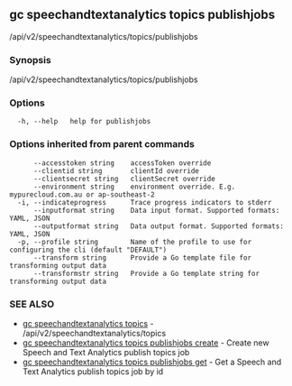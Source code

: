 ## gc speechandtextanalytics topics publishjobs

/api/v2/speechandtextanalytics/topics/publishjobs

### Synopsis

/api/v2/speechandtextanalytics/topics/publishjobs

### Options

```
  -h, --help   help for publishjobs
```

### Options inherited from parent commands

```
      --accesstoken string    accessToken override
      --clientid string       clientId override
      --clientsecret string   clientSecret override
      --environment string    environment override. E.g. mypurecloud.com.au or ap-southeast-2
  -i, --indicateprogress      Trace progress indicators to stderr
      --inputformat string    Data input format. Supported formats: YAML, JSON
      --outputformat string   Data output format. Supported formats: YAML, JSON
  -p, --profile string        Name of the profile to use for configuring the cli (default "DEFAULT")
      --transform string      Provide a Go template file for transforming output data
      --transformstr string   Provide a Go template string for transforming output data
```

### SEE ALSO

* [gc speechandtextanalytics topics](gc_speechandtextanalytics_topics.html)	 - /api/v2/speechandtextanalytics/topics
* [gc speechandtextanalytics topics publishjobs create](gc_speechandtextanalytics_topics_publishjobs_create.html)	 - Create new Speech and Text Analytics publish topics job
* [gc speechandtextanalytics topics publishjobs get](gc_speechandtextanalytics_topics_publishjobs_get.html)	 - Get a Speech and Text Analytics publish topics job by id


